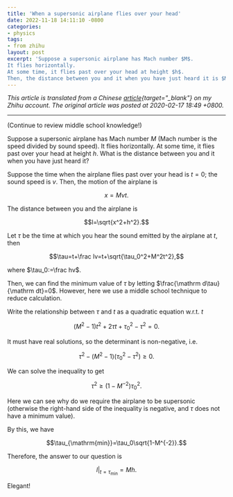 ```yaml
---
title: 'When a supersonic airplane flies over your head'
date: 2022-11-18 14:11:10 -0800
categories:
- physics
tags:
- from zhihu
layout: post
excerpt: 'Suppose a supersonic airplane has Mach number $M$.
It flies horizontally.
At some time, it flies past over your head at height $h$.
Then, the distance between you and it when you have just heard it is $Mh$.'
---
```


*This article is translated from a
Chinese [article](https://zhuanlan.zhihu.com/p/107399199){target="_blank"} on my Zhihu account.
The original article was posted at 2020-02-17 18:49 +0800.*

---

(Continue to review middle school knowledge!)

Suppose a supersonic airplane has Mach number $M$ (Mach number is the speed divided by sound speed).
It flies horizontally.
At some time, it flies past over your head at height $h$.
What is the distance between you and it when you have just heard it?

Suppose the time when the airplane flies past over your head is $t=0$;
the sound speed is $v$.
Then, the motion of the airplane is

$$x=Mvt.$$

The distance between you and the airplane is

$$l=\sqrt{x^2+h^2}.$$

Let $\tau$ be the time at which you hear the sound emitted by the airplane at $t$, then

$$\tau=t+\frac lv=t+\sqrt{\tau_0^2+M^2t^2},$$

where $\tau_0:=\frac hv$.

Then, we can find the minimum value of $\tau$ by letting $\frac{\mathrm d\tau}{\mathrm dt}=0$.
However, here we use a middle school technique to reduce calculation.

Write the relationship between $\tau$ and $t$ as a quadratic equation w.r.t. $t$

$$\left(M^2-1\right)t^2+2\tau t+\tau_0^2-\tau^2=0.$$

It must have real solutions, so the determinant is non-negative, i.e.

$$\tau^2-\left(M^2-1\right)\left(\tau_0^2-\tau^2\right)\ge0.$$

We can solve the inequality to get

$$\tau^2\ge\left(1-M^{-2}\right)\tau_0^2.$$

Here we can see why do we require the airplane to be supersonic
(otherwise the right-hand side of the inequality is negative, and $\tau$ does not have a minimum value).

By this, we have

$$\tau_{\mathrm{min}}=\tau_0\sqrt{1-M^{-2}}.$$

Therefore, the answer to our question is

$$\left.l\right|_{t=\tau_{\mathrm{min}}}=Mh.$$

Elegant!
